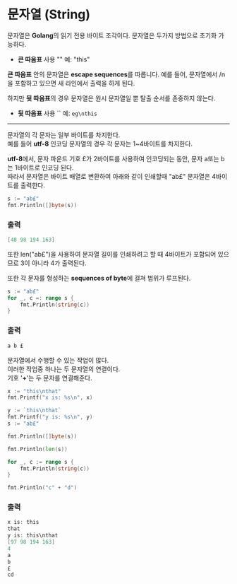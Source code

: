# **문자열 (String)**
문자열은 **Golang**의 읽기 전용 바이트 조각이다.
문자열은 두가지 방법으로 초기화 가능하다.

* **큰 따옴표** 사용 "" 예: "this"

**큰 따옴표** 안의 문자열은 **escape sequences**를 따릅니다.
예를 들어, 문자열에서 /n을 포함하고 있으면 새 라인에서 출력을 하게 된다. 

하지만 **뒷 따옴표**의 경우 문자열은 원시 문자열일 뿐 탈출 순서를 존중하지 않는다.

* **뒷 따옴표** 사용 `` 예: `eg\nthis`

---

문자열의 각 문자는 일부 바이트를 차지한다.  
예를 들어 **utf-8** 인코딩 문자열의 경우 각 문자는 1~4바이트를 차지한다.

**utf-8**에서, 문자 파운드 기호 £가 2바이트를 사용하여 인코딩되는 동안, 문자 a또는 b는 1바이트로 인코딩 된다.  
따라서 문자열은 바이트 배열로 변환하여 아래와 같이 인쇄할때 "ab£" 문자열은 4바이트를 출력한다.
``` go
s := "ab£"
fmt.Println([]byte(s))
```

### **출력**
``` go
[48 98 194 163]
```

또한 len("ab£")을 사용하여 문자열 길이를 인쇄하려고 할 때 4바이트가 포함되어 있으므로 3이 아니라 4가 출력된다.

또한 각 문자를 형성하는 **sequences of byte**에 걸쳐 범위가 루프된다.
``` go
s := "ab£"
for _, c =: range s {
    fmt.Println(string(c))
}
```

### **출력**
``` go
a b £
```

문자열에서 수행할 수 있는 작업이 많다.  
이러한 작업중 하나는 두 문자열의 연결이다.  
기호 '**+**'는 두 문자를 연결해준다.

``` go
x := "this\nthat"
fmt.Printf("x is: %s\n", x)

y := `this\nthat`
fmt.Printf("y is: %s\n", y)
s := "ab£"

fmt.Println([]byte(s))

fmt.Println(len(s))

for _, c := range s {
    fmt.Println(string(c))
}

fmt.Println("c" + "d")
```

### **출력**
``` go
x is: this
that
y is: this\nthat
[97 98 194 163]
4
a
b
£
cd
```